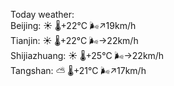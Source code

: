 Today weather:  
Beijing: ☀️   🌡️+22°C 🌬️↗19km/h  
Tianjin: ☀️   🌡️+22°C 🌬️→22km/h  
Shijiazhuang: ☀️   🌡️+25°C 🌬️→22km/h  
Tangshan: ⛅️  🌡️+21°C 🌬️↗17km/h  
